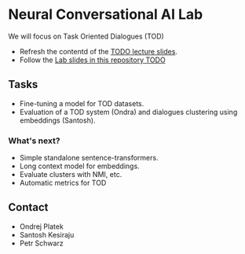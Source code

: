 # Neural Conversational AI Lab

We will focus on Task Oriented Dialogues (TOD)

- Refresh the contentd of the [TODO lecture slides](TODO).
- Follow the [Lab slides in this repository TODO](TODO)

## Tasks
- Fine-tuning a model for TOD datasets.
- Evaluation of a TOD system (Ondra) and dialogues clustering using embeddings (Santosh).

### What's next?
- Simple standalone sentence-transformers.
- Long context model for embeddings.
- Evaluate clusters with NMI, etc.
- Automatic metrics for TOD


## Contact
- Ondrej Platek
- Santosh Kesiraju
- Petr Schwarz
